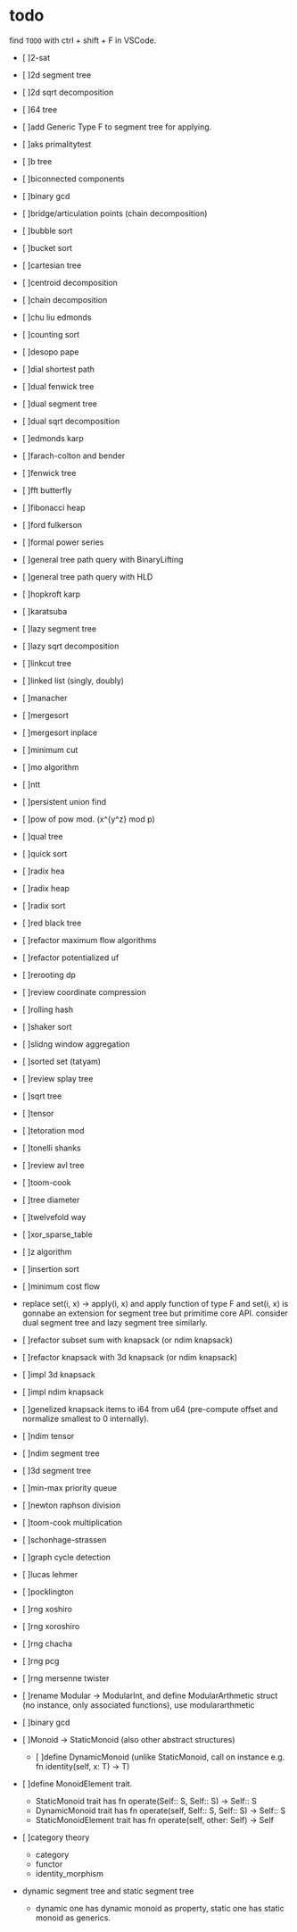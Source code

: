 # todo

find `TODO` with ctrl + shift + F in VSCode.

* [ ]2-sat
* [ ]2d segment tree
* [ ]2d sqrt decomposition
* [ ]64 tree
* [ ]add Generic Type F to segment tree for applying.
* [ ]aks primalitytest
* [ ]b tree
* [ ]biconnected components
* [ ]binary gcd
* [ ]bridge/articulation points (chain decomposition)
* [ ]bubble sort
* [ ]bucket sort
* [ ]cartesian tree
* [ ]centroid decomposition
* [ ]chain decomposition
* [ ]chu liu edmonds
* [ ]counting sort
* [ ]desopo pape
* [ ]dial shortest path
* [ ]dual fenwick tree
* [ ]dual segment tree
* [ ]dual sqrt decomposition
* [ ]edmonds karp
* [ ]farach-colton and bender
* [ ]fenwick tree
* [ ]fft butterfly
* [ ]fibonacci heap
* [ ]ford fulkerson
* [ ]formal power series
* [ ]general tree path query with BinaryLifting
* [ ]general tree path query with HLD
* [ ]hopkroft karp
* [ ]karatsuba
* [ ]lazy segment tree
* [ ]lazy sqrt decomposition
* [ ]linkcut tree
* [ ]linked list (singly, doubly)
* [ ]manacher
* [ ]mergesort
* [ ]mergesort inplace
* [ ]minimum cut
* [ ]mo algorithm
* [ ]ntt
* [ ]persistent union find
* [ ]pow of pow mod. (x^{y^z} mod p)
* [ ]qual tree
* [ ]quick sort
* [ ]radix hea
* [ ]radix heap
* [ ]radix sort
* [ ]red black tree
* [ ]refactor maximum flow algorithms
* [ ]refactor potentialized uf
* [ ]rerooting dp
* [ ]review coordinate compression
* [ ]rolling hash
* [ ]shaker sort
* [ ]slidng window aggregation
* [ ]sorted set (tatyam)
* [ ]review splay tree
* [ ]sqrt tree
* [ ]tensor
* [ ]tetoration mod
* [ ]tonelli shanks
* [ ]review avl tree
* [ ]toom-cook
* [ ]tree diameter
* [ ]twelvefold way
* [ ]xor_sparse_table
* [ ]z algorithm
* [ ]insertion sort
* [ ]minimum cost flow
* replace set(i, x) -> apply(i, x) and apply function of type F and set(i, x) is gonnabe an extension for segment tree but primitime core API. consider dual segment tree and lazy segment tree similarly.
* [ ]refactor subset sum with knapsack (or ndim knapsack)
* [ ]refactor knapsack with 3d knapsack (or ndim knapsack)
* [ ]impl 3d knapsack
* [ ]impl ndim knapsack
* [ ]genelized knapsack items to i64 from u64 (pre-compute offset and normalize smallest to 0 internally).
* [ ]ndim tensor
* [ ]ndim segment tree
* [ ]3d segment tree
* [ ]min-max priority queue
* [ ]newton raphson division
* [ ]toom-cook multiplication
* [ ]schonhage-strassen
* [ ]graph cycle detection
* [ ]lucas lehmer
* [ ]pocklington
* [ ]rng xoshiro
* [ ]rng xoroshiro
* [ ]rng chacha
* [ ]rng pcg
* [ ]rng mersenne twister
* [ ]rename Modular -> ModularInt, and define ModularArthmetic struct (no instance, only associated functions), use modulararthmetic

* [ ]binary gcd

* [ ]Monoid -> StaticMonoid (also other abstract structures)
  + [ ]define DynamicMonoid (unlike StaticMonoid, call on instance e.g. fn identity(self, x: T) -> T)

* [ ]define MonoidElement trait.
  + StaticMonoid trait has fn operate(Self:: S, Self:: S) -> Self:: S
  + DynamicMonoid trait has fn operate(self, Self:: S, Self:: S) -> Self:: S
  + StaticMonoidElement trait has fn operate(self, other: Self) -> Self

* [ ]category theory
  + category
  + functor
  + identity_morphism

* dynamic segment tree and static segment tree
  + dynamic one has dynamic monoid as property, static one has static monoid as generics.
